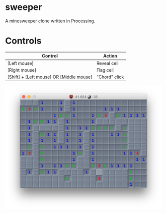 sweeper
=======

A minesweeper clone written in Processing.

Controls
========

Control | Action
------- | ------
[Left mouse] | Reveal cell
[Right mouse] | Flag cell
[Shift] + [Left mouse] OR [Middle mouse] | "Chord" click

![Screenshot](screenshot.png)

